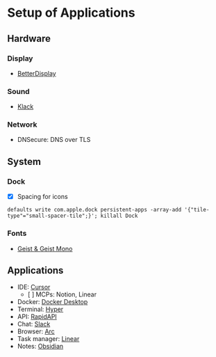 # Setup of Applications

## Hardware

### Display

- [BetterDisplay](https://www.betterdisplay.app/)

### Sound

- [Klack](https://www.reggi.co.kr/klack/)

### Network

- DNSecure: DNS over TLS

## System

### Dock

- [x] Spacing for icons

```shell
defaults write com.apple.dock persistent-apps -array-add '{"tile-type"="small-spacer-tile";}'; killall Dock
```

### Fonts

- [Geist & Geist Mono](https://vercel.com/font)

## Applications

- IDE: [Cursor](https://www.cursor.com/)
    - [ ] MCPs: Notion, Linear 
- Docker: [Docker Desktop](https://www.docker.com/products/docker-desktop/)
- Terminal: [Hyper](https://hyper.is/)
- API: [RapidAPI](https://rapidapi.com/)
- Chat: [Slack](https://slack.com/)
- Browser: [Arc](https://www.macenhance.com/arc)
- Task manager: [Linear](https://linear.app/)
- Notes: [Obsidian](https://obsidian.md/)
